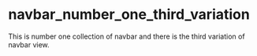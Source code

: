 # navbar_number_one_third_variation
This is number one collection of navbar and there is the third variation of navbar view.
